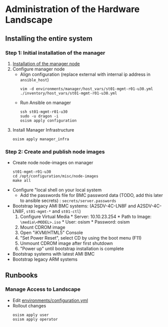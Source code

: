 # Administration of the Hardware Landscape

## Installing the entire system



### Step 1: Initial installation of the manager


1. [Installation of the manager node](setup/Managager_Node.md)
2. Configure manager node
   * Align configuration
     (replace external with internal ip address in `ansible_host`)
     ```
     vim -d environments/manager/host_vars/st01-mgmt-r01-u30.yml ./inventory/host_vars/st01-mgmt-r01-u30.yml
     ```
   * Run Ansible on manager
     ```
     ssh st01-mgmt-r01-u30
     sudo -u dragon -i
     osism apply configuration
     ```
3. Install Manager Infrastructure
   ```
   osism apply manager_infra
   ```


### Step 2: Create and publish node images

* Create node node-images on manager
  ```
  st01-mgmt-r01-u30
  cd /opt/configuration/misc/node-images
  make all
  ```
* Configure  "local shell on your local system
  * Add the passwords file for BMC password data (TODO, add this later to ansible secrets) : ``secrets/server.passwords``
* Bootstrap legacy AMI BMC systems:
  (A2SDV-4C-LN8F and A2SDV-4C-LN8F, `st01-mgmt-*` and `st01-ctl`)
    1. Configure Virtual Media
      * Server: 10.10.23.254
      * Path to Image: `\media\<MODEL>.iso` 
      * User: osism
      * Password: osism
    2. Mount CDROM image
    3. Open "iKVM/HTML5" Console
    4. "Set Power Reset", select CD by using the boot menu (F11)
    5. Unmount CDROM image after first shutdown
    6. "Power up" until bootstrap installation is complete
* Bootstrap systems with latest AMI BMC
* Bootstrap legacy ARM systems

## Runbooks

### Manage Access to Landscape

* Edit [environments/configuration.yml](../environments/configuration.yml)
* Rollout changes
  ```
  osism apply user
  osism apply operator
  ```
